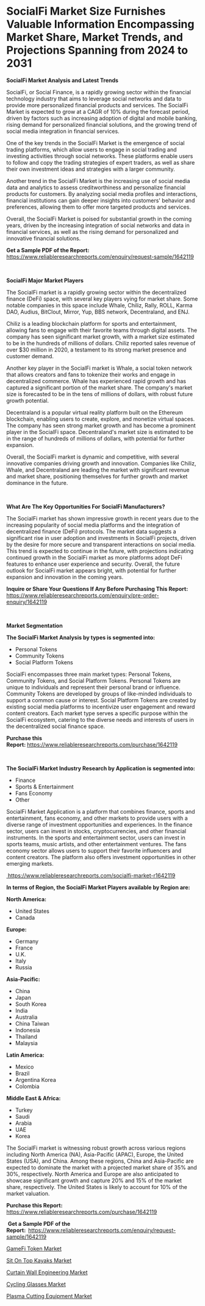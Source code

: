 <p><h1>SocialFi Market Size Furnishes Valuable Information Encompassing Market Share, Market Trends, and Projections Spanning from 2024 to 2031</h1></p><p><strong>SocialFi Market Analysis and Latest Trends</strong></p>
<p><p>SocialFi, or Social Finance, is a rapidly growing sector within the financial technology industry that aims to leverage social networks and data to provide more personalized financial products and services. The SocialFi Market is expected to grow at a CAGR of 10% during the forecast period, driven by factors such as increasing adoption of digital and mobile banking, rising demand for personalized financial solutions, and the growing trend of social media integration in financial services.</p><p>One of the key trends in the SocialFi Market is the emergence of social trading platforms, which allow users to engage in social trading and investing activities through social networks. These platforms enable users to follow and copy the trading strategies of expert traders, as well as share their own investment ideas and strategies with a larger community.</p><p>Another trend in the SocialFi Market is the increasing use of social media data and analytics to assess creditworthiness and personalize financial products for customers. By analyzing social media profiles and interactions, financial institutions can gain deeper insights into customers' behavior and preferences, allowing them to offer more targeted products and services.</p><p>Overall, the SocialFi Market is poised for substantial growth in the coming years, driven by the increasing integration of social networks and data in financial services, as well as the rising demand for personalized and innovative financial solutions.</p></p>
<p><strong>Get a Sample PDF of the Report:&nbsp;</strong> <a href="https://www.reliableresearchreports.com/enquiry/request-sample/1642119">https://www.reliableresearchreports.com/enquiry/request-sample/1642119</a></p>
<p>&nbsp;</p>
<p><strong>SocialFi Major Market Players</strong></p>
<p><p>The SocialFi market is a rapidly growing sector within the decentralized finance (DeFi) space, with several key players vying for market share. Some notable companies in this space include Whale, Chiliz, Rally, ROLL, Karma DAO, Audius, BitClout, Mirror, Yup, BBS network, Decentraland, and ENJ.</p><p>Chiliz is a leading blockchain platform for sports and entertainment, allowing fans to engage with their favorite teams through digital assets. The company has seen significant market growth, with a market size estimated to be in the hundreds of millions of dollars. Chiliz reported sales revenue of over $30 million in 2020, a testament to its strong market presence and customer demand.</p><p>Another key player in the SocialFi market is Whale, a social token network that allows creators and fans to tokenize their works and engage in decentralized commerce. Whale has experienced rapid growth and has captured a significant portion of the market share. The company's market size is forecasted to be in the tens of millions of dollars, with robust future growth potential.</p><p>Decentraland is a popular virtual reality platform built on the Ethereum blockchain, enabling users to create, explore, and monetize virtual spaces. The company has seen strong market growth and has become a prominent player in the SocialFi space. Decentraland's market size is estimated to be in the range of hundreds of millions of dollars, with potential for further expansion.</p><p>Overall, the SocialFi market is dynamic and competitive, with several innovative companies driving growth and innovation. Companies like Chiliz, Whale, and Decentraland are leading the market with significant revenue and market share, positioning themselves for further growth and market dominance in the future.</p></p>
<p>&nbsp;</p>
<p><strong>What Are The Key Opportunities For SocialFi Manufacturers?</strong></p>
<p><p>The SocialFi market has shown impressive growth in recent years due to the increasing popularity of social media platforms and the integration of decentralized finance (DeFi) protocols. The market data suggests a significant rise in user adoption and investments in SocialFi projects, driven by the desire for more secure and transparent interactions on social media. This trend is expected to continue in the future, with projections indicating continued growth in the SocialFi market as more platforms adopt DeFi features to enhance user experience and security. Overall, the future outlook for SocialFi market appears bright, with potential for further expansion and innovation in the coming years.</p></p>
<p><strong>Inquire or Share Your Questions If Any Before Purchasing This Report:</strong> <a href="https://www.reliableresearchreports.com/enquiry/pre-order-enquiry/1642119">https://www.reliableresearchreports.com/enquiry/pre-order-enquiry/1642119</a></p>
<p>&nbsp;</p>
<p><strong>Market Segmentation</strong></p>
<p><strong>The SocialFi Market Analysis by types is segmented into:</strong></p>
<p><ul><li>Personal Tokens</li><li>Community Tokens</li><li>Social Platform Tokens</li></ul></p>
<p><p>SocialFi encompasses three main market types: Personal Tokens, Community Tokens, and Social Platform Tokens. Personal Tokens are unique to individuals and represent their personal brand or influence. Community Tokens are developed by groups of like-minded individuals to support a common cause or interest. Social Platform Tokens are created by existing social media platforms to incentivize user engagement and reward content creators. Each market type serves a specific purpose within the SocialFi ecosystem, catering to the diverse needs and interests of users in the decentralized social finance space.</p></p>
<p><strong>Purchase this Report:&nbsp;</strong><a href="https://www.reliableresearchreports.com/purchase/1642119">https://www.reliableresearchreports.com/purchase/1642119</a></p>
<p>&nbsp;</p>
<p><strong>The SocialFi Market Industry Research by Application is segmented into:</strong></p>
<p><ul><li>Finance</li><li>Sports & Entertainment</li><li>Fans Economy</li><li>Other</li></ul></p>
<p><p>SocialFi Market Application is a platform that combines finance, sports and entertainment, fans economy, and other markets to provide users with a diverse range of investment opportunities and experiences. In the finance sector, users can invest in stocks, cryptocurrencies, and other financial instruments. In the sports and entertainment sector, users can invest in sports teams, music artists, and other entertainment ventures. The fans economy sector allows users to support their favorite influencers and content creators. The platform also offers investment opportunities in other emerging markets.</p></p>
<p><a href="https://www.reliableresearchreports.com/socialfi-market-r1642119">&nbsp;https://www.reliableresearchreports.com/socialfi-market-r1642119</a></p>
<p><strong>In terms of Region, the SocialFi Market Players available by Region are:</strong></p>
<p>
    <p> <strong> North America: </strong>
        <ul>
            <li>United States</li>
            <li>Canada</li>
        </ul>
        </p> 
    <p> <strong> Europe: </strong>
        <ul>
            <li>Germany</li>
            <li>France</li>
            <li>U.K.</li>
            <li>Italy</li>
            <li>Russia</li>
        </ul>
        </p> 
    <p> <strong> Asia-Pacific: </strong>
        <ul>
            <li>China</li>
            <li>Japan</li>
            <li>South Korea</li>
            <li>India</li>
            <li>Australia</li>
            <li>China Taiwan</li>
            <li>Indonesia</li>
            <li>Thailand</li>
            <li>Malaysia</li>
        </ul>
        </p> 
    <p> <strong> Latin America: </strong>
        <ul>
            <li>Mexico</li>
            <li>Brazil</li>
            <li>Argentina Korea</li>
            <li>Colombia</li>
        </ul>
        </p> 
    <p> <strong> Middle East & Africa: </strong>
        <ul>
            <li>Turkey</li>
            <li>Saudi</li>
            <li>Arabia</li>
            <li>UAE</li>
            <li>Korea</li>
        </ul>
    </p>
    </p>
<p><p>The SocialFi market is witnessing robust growth across various regions including North America (NA), Asia-Pacific (APAC), Europe, the United States (USA), and China. Among these regions, China and Asia-Pacific are expected to dominate the market with a projected market share of 35% and 30%, respectively. North America and Europe are also anticipated to showcase significant growth and capture 20% and 15% of the market share, respectively. The United States is likely to account for 10% of the market valuation.</p></p>
<p><strong>Purchase this Report: </strong><a href="https://www.reliableresearchreports.com/purchase/1642119">https://www.reliableresearchreports.com/purchase/1642119</a></p>
<p>&nbsp;<strong>Get a Sample PDF of the Report:&nbsp;&nbsp;</strong><a href="https://www.reliableresearchreports.com/enquiry/request-sample/1642119">https://www.reliableresearchreports.com/enquiry/request-sample/1642119</a></p>
<p><strong></strong></p>
<p><p><a href="https://github.com/GageWest1962/Market-Research-Report-List-1/blob/main/gamefi-token-market.md">GameFi Token Market</a></p><p><a href="https://issuu.com/reportprime-2/docs/sit-on-top-kayaks-market-size-2030._49d1ef1dd8253d">Sit On Top Kayaks Market</a></p><p><a href="https://github.com/Hazelklievgspy6vdcsmu106w/Market-Research-Report-List-2/blob/main/curtain-wall-engineering-market.md">Curtain Wall Engineering Market</a></p><p><a href="https://issuu.com/reportprime-2/docs/cycling-glasses-market-size-2030.pptx">Cycling Glasses Market</a></p><p><a href="https://www.linkedin.com/pulse/plasma-cutting-equipment-market-size-cagr-trends-2024-2030-uejme?trackingId=LtaKWGnVrREZBUJhWVNJOg%3D%3D">Plasma Cutting Equipment Market</a></p></p>